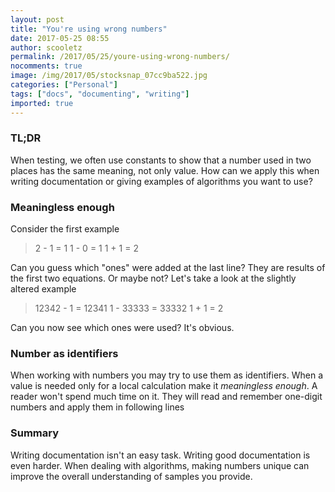 ```yaml
---
layout: post
title: "You're using wrong numbers"
date: 2017-05-25 08:55
author: scooletz
permalink: /2017/05/25/youre-using-wrong-numbers/
nocomments: true
image: /img/2017/05/stocksnap_07cc9ba522.jpg
categories: ["Personal"]
tags: ["docs", "documenting", "writing"]
imported: true
---
```


### TL;DR

When testing, we often use constants to show that a number used in two places has the same meaning, not only value. How can we apply this when writing documentation or giving examples of algorithms you want to use?

### Meaningless enough

Consider the first example

> 2 - 1 = 1
1 - 0 = 1
1 + 1 = 2

Can you guess which "ones" were added at the last line? They are results of the first two equations. Or maybe not? Let's take a look at the slightly altered example

> 12342 - 1 = 12341
1 - 33333 = 33332
1 + 1 = 2

Can you now see which ones were used? It's obvious.

### Number as identifiers

When working with numbers you may try to use them as identifiers. When a value is needed only for a local calculation make it *meaningless enough*. A reader won't spend much time on it. They will read and remember one-digit numbers and apply them in following lines

### Summary

Writing documentation isn't an easy task. Writing good documentation is even harder. When dealing with algorithms, making numbers unique can improve the overall understanding of samples you provide.
